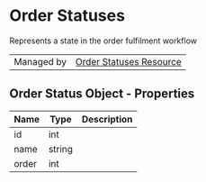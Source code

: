 # Order Statuses

Represents a state in the order fulfilment workflow

|||
|---|---|
| Managed by | [Order Statuses Resource](/api/stores/v2/order_statuses)

## Order Status Object - Properties

| Name | Type | Description |
| --- | --- | --- |
| id | int |
| name | string |
| order | int |
